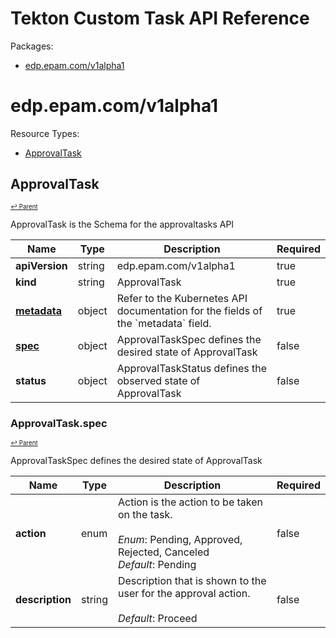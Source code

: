 # Tekton Custom Task API Reference

Packages:

- [edp.epam.com/v1alpha1](#edpepamcomv1alpha1)

# edp.epam.com/v1alpha1

Resource Types:

- [ApprovalTask](#approvaltask)

## ApprovalTask

<sup><sup>[↩ Parent](#edpepamcomv1alpha1 )</sup></sup>

ApprovalTask is the Schema for the approvaltasks API

<table>
    <thead>
        <tr>
            <th>Name</th>
            <th>Type</th>
            <th>Description</th>
            <th>Required</th>
        </tr>
    </thead>
    <tbody><tr>
      <td><b>apiVersion</b></td>
      <td>string</td>
      <td>edp.epam.com/v1alpha1</td>
      <td>true</td>
      </tr>
      <tr>
      <td><b>kind</b></td>
      <td>string</td>
      <td>ApprovalTask</td>
      <td>true</td>
      </tr>
      <tr>
      <td><b><a href="https://kubernetes.io/docs/reference/generated/kubernetes-api/v1.27/#objectmeta-v1-meta">metadata</a></b></td>
      <td>object</td>
      <td>Refer to the Kubernetes API documentation for the fields of the `metadata` field.</td>
      <td>true</td>
      </tr><tr>
        <td><b><a href="#approvaltaskspec">spec</a></b></td>
        <td>object</td>
        <td>
          ApprovalTaskSpec defines the desired state of ApprovalTask<br/>
        </td>
        <td>false</td>
      </tr><tr>
        <td><b>status</b></td>
        <td>object</td>
        <td>
          ApprovalTaskStatus defines the observed state of ApprovalTask<br/>
        </td>
        <td>false</td>
      </tr></tbody>
</table>

### ApprovalTask.spec

<sup><sup>[↩ Parent](#approvaltask)</sup></sup>

ApprovalTaskSpec defines the desired state of ApprovalTask

<table>
    <thead>
        <tr>
            <th>Name</th>
            <th>Type</th>
            <th>Description</th>
            <th>Required</th>
        </tr>
    </thead>
    <tbody><tr>
        <td><b>action</b></td>
        <td>enum</td>
        <td>
          Action is the action to be taken on the task.<br/>
          <br/>
            <i>Enum</i>: Pending, Approved, Rejected, Canceled<br/>
            <i>Default</i>: Pending<br/>
        </td>
        <td>false</td>
      </tr><tr>
        <td><b>description</b></td>
        <td>string</td>
        <td>
          Description that is shown to the user for the approval action.<br/>
          <br/>
            <i>Default</i>: Proceed<br/>
        </td>
        <td>false</td>
      </tr></tbody>
</table>
